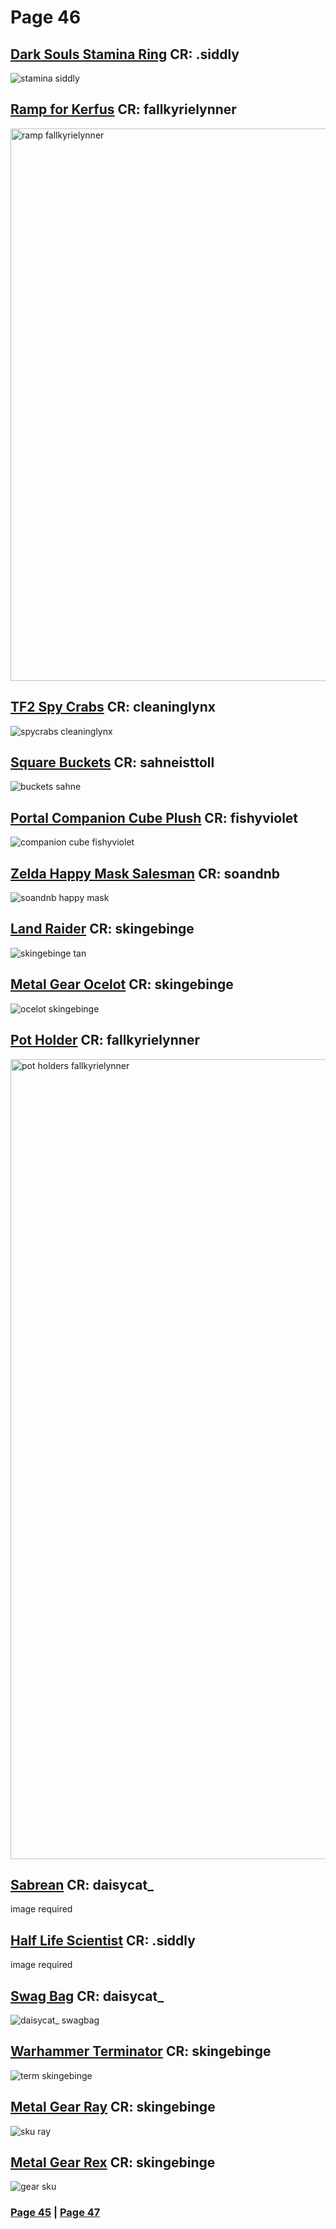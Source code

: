 # Page 46
## [Dark Souls Stamina Ring](https://github.com/madrod228/voicesoftheprinter/blob/main/The%20Archive/Page%20046/DarkSoulsstaminaring.rar) CR:  .siddly
![stamina  siddly](https://github.com/madrod228/voicesoftheprinter/assets/9602000/66e5366e-6102-4463-a3bb-7bdcdbcb3c0c)
## [Ramp for Kerfus](https://github.com/madrod228/voicesoftheprinter/raw/main/The%20Archive/Page%20046/RampForKerfur.rar) CR: fallkyrielynner
<img width="884" alt="ramp fallkyrielynner" src="https://github.com/madrod228/voicesoftheprinter/assets/9602000/9650450a-fb1a-4e0d-9f7f-2b1889064e37">

## [TF2 Spy Crabs](https://github.com/madrod228/voicesoftheprinter/raw/main/The%20Archive/Page%20046/Spy%20Crabs.rar) CR: cleaninglynx
![spycrabs cleaninglynx](https://github.com/madrod228/voicesoftheprinter/assets/9602000/e9d10f1e-f0fd-4f80-a5e2-54f3b0a75d93)
## [Square Buckets](https://github.com/madrod228/voicesoftheprinter/raw/main/The%20Archive/Page%20046/Square_Buckets.zip) CR: sahneisttoll
![buckets sahne](https://github.com/madrod228/voicesoftheprinter/assets/9602000/ba873e5c-ccb1-42eb-abb5-ed10cac0b2e8)
## [Portal Companion Cube Plush](https://github.com/madrod228/voicesoftheprinter/raw/main/The%20Archive/Page%20046/ccub.rar) CR: fishyviolet
![companion cube fishyviolet](https://github.com/madrod228/voicesoftheprinter/assets/9602000/a67678eb-ecd6-4540-9286-32c843ca0958)
## [Zelda Happy Mask Salesman](https://github.com/madrod228/voicesoftheprinter/raw/main/The%20Archive/Page%20046/happy_mask_salesman.zip) CR: soandnb
![soandnb happy mask](https://github.com/madrod228/voicesoftheprinter/assets/9602000/59f0ff4d-24e4-43d7-96c7-4f01cd7a0747)
## [Land Raider](https://github.com/madrod228/voicesoftheprinter/raw/main/The%20Archive/Page%20046/landraider.rar) CR: skingebinge
![skingebinge tan](https://github.com/madrod228/voicesoftheprinter/assets/9602000/035e7a3e-ccb4-4f8c-b3e5-a7d217db3d40)
## [Metal Gear Ocelot](https://github.com/madrod228/voicesoftheprinter/raw/main/The%20Archive/Page%20046/ocelot.rar) CR: skingebinge
![ocelot skingebinge](https://github.com/madrod228/voicesoftheprinter/assets/9602000/20982a46-01f1-4128-8d31-75663164b83a)
## [Pot Holder](https://github.com/madrod228/voicesoftheprinter/raw/main/The%20Archive/Page%20046/potholder_REMAKE_FRFR.rar) CR: fallkyrielynner
<img width="1280" alt="pot holders fallkyrielynner" src="https://github.com/madrod228/voicesoftheprinter/assets/9602000/3c43bdfd-f547-4f72-b21a-1bbc30fabe98">

## [Sabrean](https://github.com/madrod228/voicesoftheprinter/raw/main/The%20Archive/Page%20046/sabrean%20daisycat_.rar) CR: daisycat_
image required
## [Half Life Scientist](https://github.com/madrod228/voicesoftheprinter/raw/main/The%20Archive/Page%20046/scientist%20.siddly.rar) CR: .siddly
image required
## [Swag Bag](https://github.com/madrod228/voicesoftheprinter/raw/main/The%20Archive/Page%20046/swagbag.rar) CR: daisycat_
![daisycat_ swagbag](https://github.com/madrod228/voicesoftheprinter/assets/9602000/c828e4bb-d7dd-418b-819c-a58dbf7adb88)
## [Warhammer Terminator](https://github.com/madrod228/voicesoftheprinter/raw/main/The%20Archive/Page%20046/terminator.rar) CR: skingebinge
![term skingebinge](https://github.com/madrod228/voicesoftheprinter/assets/9602000/758ec765-d368-4561-b12f-a6b90ba01e09)
## [Metal Gear Ray](https://github.com/madrod228/voicesoftheprinter/raw/main/The%20Archive/Page%20046/ray.rar) CR: skingebinge
![sku ray](https://github.com/madrod228/voicesoftheprinter/assets/9602000/e79f392d-80ac-448d-931e-78d520d5af79)
## [Metal Gear Rex](https://github.com/madrod228/voicesoftheprinter/raw/main/The%20Archive/Page%20046/rex.rar) CR: skingebinge
![gear sku](https://github.com/madrod228/voicesoftheprinter/assets/9602000/d7997188-fe9f-45ba-bc35-fe3aff92f21d)


### [Page 45](https://github.com/madrod228/voicesoftheprinter/blob/main/The%20Pages/Page%20045.md)  | [Page 47](https://github.com/madrod228/voicesoftheprinter/blob/main/The%20Pages/Page%20047.md)
